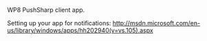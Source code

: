 WP8 PushSharp client app.

Setting up your app for notifications:
http://msdn.microsoft.com/en-us/library/windows/apps/hh202940(v=vs.105).aspx
